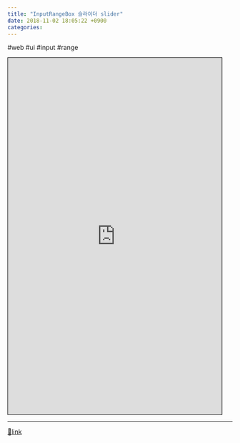 ```yaml
---
title: "InputRangeBox 슬라이더 slider"
date: 2018-11-02 18:05:22 +0900
categories: 
---
```

  

#web #ui #input #range

<iframe frameborder="1" height="800" src="https://mins01.github.io/ui_InputRangeBox/" style="border-width: 1px; border-style: solid; border-color: rgb(0, 0, 0);" width="95%"></iframe>



  ***
[🔗link](http://www.mins01.com/mh/tech/read/1210)